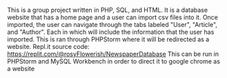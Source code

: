 This is a group project written in PHP, SQL, and HTML. It is a database website that has a home page and a user can import csv files into it. Once imported, the user can navigate through the tabs labeled "User", "Article", and "Author". Each in which will include the information that the user has imported. This is ran through PHPStorm where it will be redirected as a website.
Repl.it source code: https://replit.com/@rosyFlowerish/NewspaperDatabase
This can be run in PHPStorm and MySQL Workbench in order to direct it to google chrome as a website 
